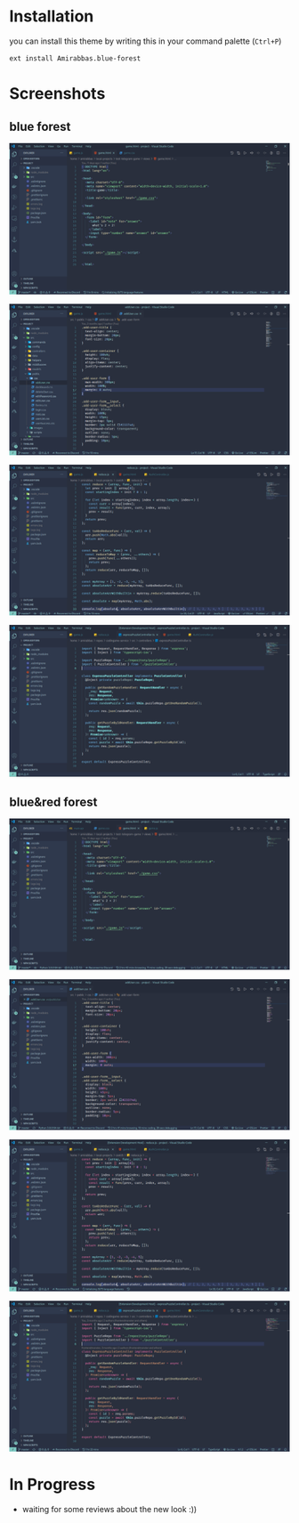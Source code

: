 # Installation

you can install this theme by writing this in your command palette (`Ctrl+P`)

    ext install Amirabbas.blue-forest

# Screenshots

## blue forest

![html example](screenshots/html-screenshot.png)

![css screenshot](screenshots/css-screenshot.png)

![js example](screenshots/javascript-screenshot.png)

![ts example](screenshots/typescript-screenshot.png)

## blue&red forest

![html example](screenshots/blue&red-html-screenshot.png)

![css screenshot](screenshots/blue&red-css-screenshot.png)

![js example](screenshots/blue&red-javascript-screenshot.png)

![ts example](screenshots/blue&red-typescript-screenshot.png)

# In Progress

- waiting for some reviews about the new look :))
